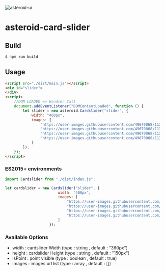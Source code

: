 ![asteroid-ui](https://user-images.githubusercontent.com/49670068/113144366-1e726680-9268-11eb-922b-0ac1ff0aeb23.png)

# asteroid-card-slider

## Build

```bash
$ npm run build
```

## Usage

```html
<script src="./dist/main.js"></script>
<div id="slider">
</div>
<script>
    //DOM LOADED => Handler Call
    document.addEventListener("DOMContentLoaded", function () {
        let slider = new asteroid.Cardslider("slider", {
            width: "400px",
            images: [
                "https://user-images.githubusercontent.com/49670068/113144366-1e726680-9268-11eb-922b-0ac1ff0aeb23.png",
                "https://user-images.githubusercontent.com/49670068/113144366-1e726680-9268-11eb-922b-0ac1ff0aeb23.png",
                "https://user-images.githubusercontent.com/49670068/113144366-1e726680-9268-11eb-922b-0ac1ff0aeb23.png",
                "https://user-images.githubusercontent.com/49670068/113144366-1e726680-9268-11eb-922b-0ac1ff0aeb23.png"
            ]
        });
    });
</script>
```

### ES2015+ environments
```javascript
import Cardslider from "./dist/index.js";

let cardslider = new Cardslider("slider", {
                        width: "400px",
                        images: [
                            "https://user-images.githubusercontent.com/49670068/113144366-1e726680-9268-11eb-922b-0ac1ff0aeb23.png",
                            "https://user-images.githubusercontent.com/49670068/113144366-1e726680-9268-11eb-922b-0ac1ff0aeb23.png",
                            "https://user-images.githubusercontent.com/49670068/113144366-1e726680-9268-11eb-922b-0ac1ff0aeb23.png",
                            "https://user-images.githubusercontent.com/49670068/113144366-1e726680-9268-11eb-922b-0ac1ff0aeb23.png"
                        ]
                    });
```

### Available Options
- width : cardslider Width (type : string , default : "360px")
- height : cardslider Height (type : string , default : "150px")
- isPoint : point visible (type : boolean , default : true)
- images : images url list (type : array , default : [])